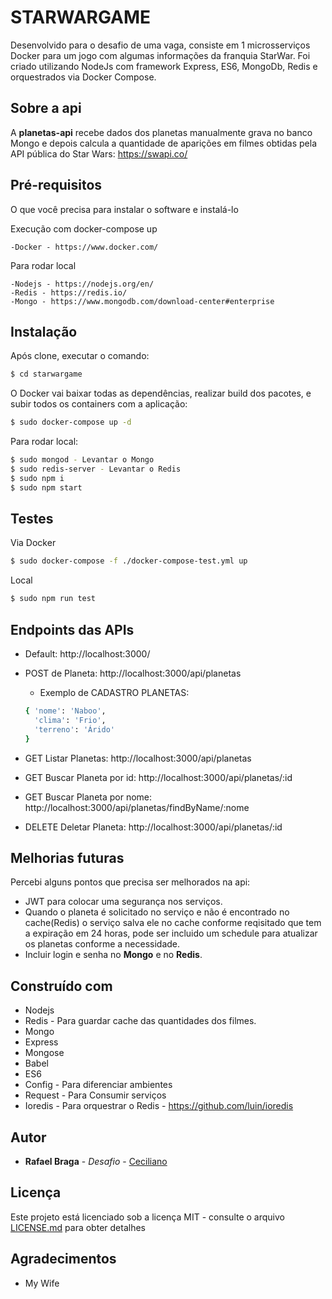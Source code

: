 # STARWARGAME

Desenvolvido para o desafio de uma vaga, consiste em 1 microsserviços Docker para um jogo com algumas informações da franquia StarWar. Foi criado utilizando NodeJs com framework Express, ES6, MongoDb, Redis e orquestrados via Docker Compose.

## Sobre a api

A **planetas-api** recebe dados dos planetas manualmente grava no banco Mongo e depois calcula a quantidade de aparições em filmes obtidas pela API pública do Star Wars:  https://swapi.co/ 

## Pré-requisitos

O que você precisa para instalar o software e instalá-lo


Execução com docker-compose up
```
-Docker - https://www.docker.com/
```
Para rodar local 
```
-Nodejs - https://nodejs.org/en/
-Redis - https://redis.io/
-Mongo - https://www.mongodb.com/download-center#enterprise
```
## Instalação
Após clone, executar o comando:

```sh
$ cd starwargame
```
O Docker vai baixar todas as dependências, realizar build dos pacotes, e subir todos os containers com a aplicação:
```sh
$ sudo docker-compose up -d
```
Para rodar local:
```sh
$ sudo mongod - Levantar o Mongo
$ sudo redis-server - Levantar o Redis
$ sudo npm i
$ sudo npm start
```
## Testes

Via Docker
```sh
$ sudo docker-compose -f ./docker-compose-test.yml up
```
Local
```sh
$ sudo npm run test
```
## Endpoints das APIs

- Default: http://localhost:3000/
- POST de Planeta: http://localhost:3000/api/planetas
  - Exemplo de CADASTRO PLANETAS:
  ```sh
  { 'nome': 'Naboo', 
    'clima': 'Frio', 
    'terreno': 'Árido' 
  }
  ```
- GET Listar Planetas: http://localhost:3000/api/planetas

- GET Buscar Planeta por id: http://localhost:3000/api/planetas/:id

- GET Buscar Planeta por nome: http://localhost:3000/api/planetas/findByName/:nome

- DELETE Deletar Planeta: http://localhost:3000/api/planetas/:id

## Melhorias futuras

Percebi alguns pontos que precisa ser melhorados na api:
* JWT para colocar uma segurança nos serviços.
* Quando o planeta é solicitado no serviço e não é encontrado no cache(Redis) o serviço salva ele no cache conforme reqisitado que tem a expiração em 24 horas, pode ser incluido um schedule para atualizar os planetas conforme a necessidade.
* Incluir login e senha no **Mongo** e no **Redis**.

## Construído com

* Nodejs
* Redis - Para guardar cache das quantidades dos filmes.
* Mongo
* Express
* Mongose
* Babel
* ES6
* Config - Para diferenciar ambientes
* Request - Para Consumir serviços
* Ioredis - Para orquestrar o Redis - https://github.com/luin/ioredis

## Autor

* **Rafael Braga** - *Desafio* - [Ceciliano](https://github.com/Ceciliano)

## Licença

Este projeto está licenciado sob a licença MIT - consulte o arquivo [LICENSE.md](LICENSE.md) para obter detalhes

## Agradecimentos

* My Wife
